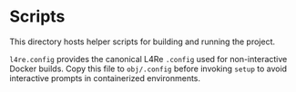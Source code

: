 # Scripts

This directory hosts helper scripts for building and running the project.

`l4re.config` provides the canonical L4Re `.config` used for non-interactive Docker builds. Copy this file to `obj/.config` before invoking `setup` to avoid interactive prompts in containerized environments.
